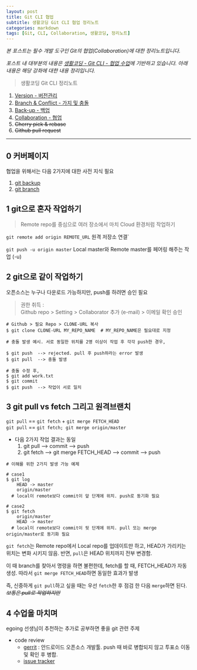 ```yaml
---
layout: post
title: Git CLI 협업
subtitle: 생활코딩 Git CLI 협업 정리노트
categories: markdown
tags: [Git, CLI, Collaboration, 생활코딩, 정리노트]
---
```


*본 포스트는 필수 개발 도구인 Git의 협업(Collaboration)에 대한 정리노트입니다.*

*포스트 내 대부분의 내용은 [생활코딩 - Git CLI - 협업 수업][git-cli-collaboration]에 기반하고 있습니다. 아래 내용은 해당 강좌에 대한 내용 정리입니다.*

> 생활코딩 Git CLI 정리노트   
  1. [Version - 버전관리][git1]
  1. [Branch & Conflict - 가지 및 충돌][git2]
  1. [Back-up - 백업][git3]
  1. [Collaboration - 협업][git4]
  1. ~~Cherry pick & rebase~~
  1. ~~Github pull request~~

[git1]: https://jamescbjeon.github.io/markdown/2020/10/29/opent-git-cli-version.html
[git2]: https://jamescbjeon.github.io/markdown/2020/10/30/opent-git-cli-branch.html
[git3]: https://jamescbjeon.github.io/markdown/2020/10/31/opent-git-cli-backup.html
[git4]: https://jamescbjeon.github.io/markdown/2020/11/01/opent-git-cli-collaboration.html
[git-cli-collaboration]: https://opentutorials.org/course/3842

***

## 0 커버페이지

협업을 위해서는 다음 2가지에 대한 사전 지식 필요

1. [git backup][git3]
2. [git branch][git2]

## 1 git으로 혼자 작업하기

> Remote repo를 중심으로 여러 장소에서 마치 Cloud 환경처럼 작업하기

`git remote add origin REMOTE_URL` 원격 저장소 연결`

`git push -u origin master` Local master와 Remote master를 페어링 해주는 작업 (-u)

## 2 git으로 같이 작업하기

오픈소스는 누구나 다운로드 가능하지만, push를 하려면 승인 필요

> 권한 취득 :    
Github repo > Setting > Collaborator 추가 (e-mail) > 이메일 확인 승인

~~~Terminal
# Github > 필요 Repo > CLONE-URL 복사
$ git clone CLONE-URL MY_REPO_NAME  # MY_REPO_NAME은 필요대로 지정
~~~

~~~Terminal
# 충돌 발생 예시. 서로 동일한 위치를 2명 이상이 작업 후 각각 push한 경우,

$ git push	--> rejected. pull 후 push하라는 error 발생
$ git pull	--> 충돌 발생

# 충돌 수정 후,
$ git add work.txt
$ git commit
$ git push	--> 작업이 서로 일치
~~~


## 3 git pull vs fetch 그리고 원격브랜치

`git pull` == `git fetch` + `git merge FETCH_HEAD`   
`git pull` == `git fetch; git merge origin/master`

* 다음 2가지 작업 결과는 동일
  1. git pull --> commit --> push
  2. git fetch --> git merge FETCH_HEAD --> commit --> push

~~~Terminal
# 이해를 위한 2가지 발생 가능 예제

# case1
$ git log
	HEAD -> master
	origin/master
  # local이 remote보다 commit이 앞 단계에 위치. push로 동기화 필요

# case2
$ git fetch
	origin/master
	HEAD -> master
  # local이 remote보다 commit이 뒷 단계에 위치. pull 또는 merge origin/master로 동기화 필요
~~~

`git fetch`는 Remote repo에서 Local repo를 업데이트만 하고, HEAD가 가리키는 위치는 변화 시키지 않음. 반면, `pull`은 HEAD 위치까지 전부 변경함.

이 때 branch를 찾아서 명령을 하면 불편한데, fetch를 할 때, FETCH_HEAD가 자동 생성. 따라서 `git merge FETCH_HEAD`하면 동일한 효과가 발생

즉, 신중하게 `git pull`하고 싶을 때는 우선 `fetch`한 후 점검 한 다음 `merge`하면 된다. ~~*보통은 pull로 작업하지만*~~

## 4 수업을 마치며

egoing 선생님이 추천하는 추가로 공부하면 좋을 git 관련 주제

* code review
  * [gerrit][gerrit] : 안드로이드 오픈소스 개발툴. push 때 바로 병합되지 않고 투표소 이동 및 확인 후 병합.
  * [issue tracker][issue-tracker]

[gerrit]: https://www.gerritcodereview.com/
[issue-tracker]: https://www.zendesk.com/blog/issue-tracker/
